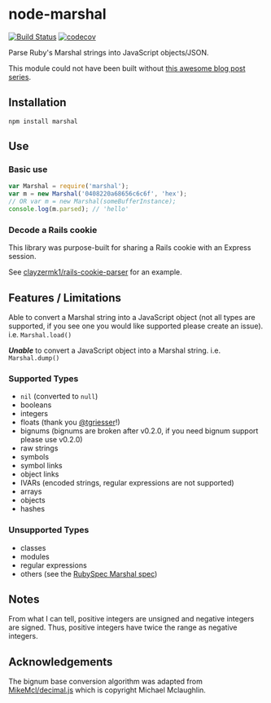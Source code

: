 # node-marshal
[![Build Status](https://travis-ci.org/clayzermk1/node-marshal.svg)](https://travis-ci.org/clayzermk1/node-marshal)
[![codecov](https://codecov.io/gh/clayzermk1/node-marshal/branch/master/graph/badge.svg)](https://codecov.io/gh/clayzermk1/node-marshal)

Parse Ruby's Marshal strings into JavaScript objects/JSON.

This module could not have been built without [this awesome blog post series](http://jakegoulding.com/blog/2013/01/15/a-little-dip-into-rubys-marshal-format/).

## Installation

`npm install marshal`

## Use

### Basic use

```javascript
var Marshal = require('marshal');
var m = new Marshal('0408220a68656c6c6f', 'hex');
// OR var m = new Marshal(someBufferInstance);
console.log(m.parsed); // 'hello'
```

### Decode a Rails cookie

This library was purpose-built for sharing a Rails cookie with an Express session.

See [clayzermk1/rails-cookie-parser](https://github.com/clayzermk1/rails-cookie-parser) for an example.

## Features / Limitations

Able to convert a Marshal string into a JavaScript object (not all types are supported, if you see one you would like supported please create an issue). i.e. `Marshal.load()`

_**Unable**_ to convert a JavaScript object into a Marshal string. i.e. `Marshal.dump()`

### Supported Types

 * `nil` (converted to `null`)
 * booleans
 * integers
 * floats (thank you [\@tgriesser](https://github.com/tgriesser)!)
 * bignums (bignums are broken after v0.2.0, if you need bignum support please use v0.2.0)
 * raw strings
 * symbols
 * symbol links
 * object links
 * IVARs (encoded strings, regular expressions are not supported)
 * arrays
 * objects
 * hashes

### Unsupported Types

 * classes
 * modules
 * regular expressions
 * others (see the [RubySpec Marshal spec](https://github.com/ruby/spec/tree/master/core/marshal))

## Notes

From what I can tell, positive integers are unsigned and negative integers are signed.
Thus, positive integers have twice the range as negative integers.

## Acknowledgements

The bignum base conversion algorithm was adapted from [MikeMcl/decimal.js](https://github.com/MikeMcl/decimal.js) which is copyright Michael Mclaughlin.
